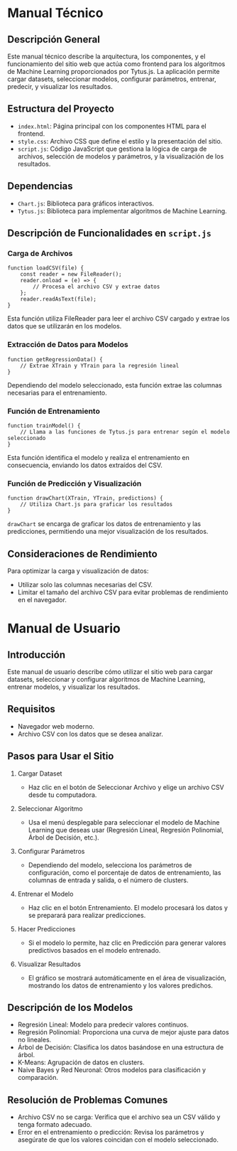 # Manual Técnico
## Descripción General

Este manual técnico describe la arquitectura, los componentes, y el funcionamiento del sitio web que actúa como frontend para los algoritmos de Machine Learning proporcionados por Tytus.js. La aplicación permite cargar datasets, seleccionar modelos, configurar parámetros, entrenar, predecir, y visualizar los resultados.

## Estructura del Proyecto

* ```index.html```: Página principal con los componentes HTML para el frontend.
* ```style.css```: Archivo CSS que define el estilo y la presentación del sitio.
* ```script.js```: Código JavaScript que gestiona la lógica de carga de archivos, selección de modelos y parámetros, y la visualización de los resultados.

## Dependencias

* ```Chart.js```: Biblioteca para gráficos interactivos.
* ```Tytus.js```: Biblioteca para implementar algoritmos de Machine Learning.

## Descripción de Funcionalidades en ```script.js```

### Carga de Archivos

```
function loadCSV(file) {
    const reader = new FileReader();
    reader.onload = (e) => {
        // Procesa el archivo CSV y extrae datos
    };
    reader.readAsText(file);
}
```
Esta función utiliza FileReader para leer el archivo CSV cargado y extrae los datos que se utilizarán en los modelos.

### Extracción de Datos para Modelos 

```
function getRegressionData() {
    // Extrae XTrain y YTrain para la regresión lineal
}
```

Dependiendo del modelo seleccionado, esta función extrae las columnas necesarias para el entrenamiento.

### Función de Entrenamiento

```
function trainModel() {
    // Llama a las funciones de Tytus.js para entrenar según el modelo seleccionado
}
```

Esta función identifica el modelo y realiza el entrenamiento en consecuencia, enviando los datos extraídos del CSV.

### Función de Predicción y Visualización

```
function drawChart(XTrain, YTrain, predictions) {
    // Utiliza Chart.js para graficar los resultados
}
```

```drawChart``` se encarga de graficar los datos de entrenamiento y las predicciones, permitiendo una mejor visualización de los resultados.


## Consideraciones de Rendimiento

Para optimizar la carga y visualización de datos:

* Utilizar solo las columnas necesarias del CSV.
* Limitar el tamaño del archivo CSV para evitar problemas de rendimiento en el navegador.


# Manual de Usuario

## Introducción

Este manual de usuario describe cómo utilizar el sitio web para cargar datasets, seleccionar y configurar algoritmos de Machine Learning, entrenar modelos, y visualizar los resultados.

## Requisitos

* Navegador web moderno.
* Archivo CSV con los datos que se desea analizar.


## Pasos para Usar el Sitio
1. Cargar Dataset
    * Haz clic en el botón de Seleccionar Archivo y elige un archivo CSV desde tu computadora.

2. Seleccionar Algoritmo

    * Usa el menú desplegable para seleccionar el modelo de Machine Learning que deseas usar (Regresión Lineal, Regresión Polinomial, Árbol de Decisión, etc.).

3. Configurar Parámetros

    * Dependiendo del modelo, selecciona los parámetros de configuración, como el porcentaje de datos de entrenamiento, las columnas de entrada y salida, o el número de clusters.

4. Entrenar el Modelo

    * Haz clic en el botón Entrenamiento. El modelo procesará los datos y se preparará para realizar predicciones.

5. Hacer Predicciones

    * Si el modelo lo permite, haz clic en Predicción para generar valores predictivos basados en el modelo entrenado.

6. Visualizar Resultados

    * El gráfico se mostrará automáticamente en el área de visualización, mostrando los datos de entrenamiento y los valores predichos.

## Descripción de los Modelos

* Regresión Lineal: Modelo para predecir valores continuos.
* Regresión Polinomial: Proporciona una curva de mejor ajuste para datos no lineales.
* Árbol de Decisión: Clasifica los datos basándose en una estructura de árbol.
* K-Means: Agrupación de datos en clusters.
* Naive Bayes y Red Neuronal: Otros modelos para clasificación y comparación.

## Resolución de Problemas Comunes

* Archivo CSV no se carga: Verifica que el archivo sea un CSV válido y tenga formato adecuado.
* Error en el entrenamiento o predicción: Revisa los parámetros y asegúrate de que los valores coincidan con el modelo seleccionado.